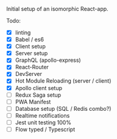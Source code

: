 Initial setup of an isomorphic React-app.

Todo:

-   [x] linting
-   [x] Babel / es6
-   [x] Client setup
-   [x] Server setup
-   [x] GraphQL (apollo-express)
-   [x] React-Router
-   [x] DevServer
-   [x] Hot Module Reloading (server / client)
-   [x] Apollo client setup
-   [ ] Redux Saga setup
-   [ ] PWA Manifest
-   [ ] Database setup (SQL / Redis combo?)
-   [ ] Realtime notifications
-   [ ] Jest unit testing 100%
-   [ ] Flow typed / Typescript
